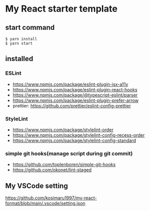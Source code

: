 # My React starter template

## start command

```
$ yarn install
$ yarn start
```

## installed

### ESLint
- https://www.npmjs.com/package/eslint-plugin-jsx-a11y
- https://www.npmjs.com/package/eslint-plugin-react-hooks
- https://www.npmjs.com/package/@typescript-eslint/parser
- https://www.npmjs.com/package/eslint-plugin-prefer-arrow
- prettier:  https://github.com/prettier/eslint-config-prettier

### StyleLint

- https://www.npmjs.com/package/stylelint-order
- https://www.npmjs.com/package/stylelint-config-recess-order
- https://www.npmjs.com/package/stylelint-config-standard

### simple git hooks(manage script during git commit)
- https://github.com/toplenboren/simple-git-hooks
- https://github.com/okonet/lint-staged

## My VSCode setting

https://github.com/kosimaru1997/my-react-format/blob/main/.vscode/setting.json
